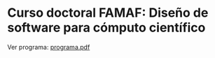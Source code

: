 # Curso doctoral FAMAF: Diseño de software para cómputo científico

Ver programa: [programa.pdf](programa.pdf)


